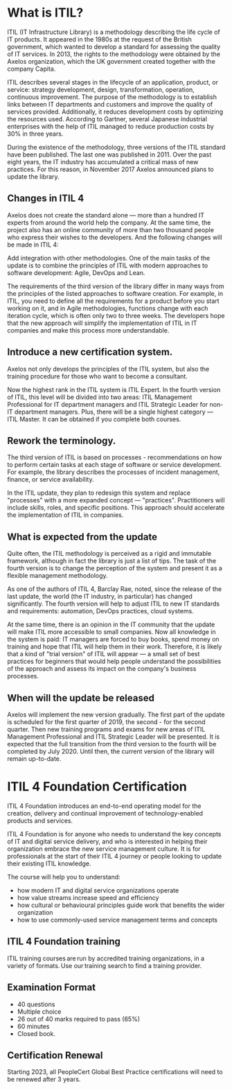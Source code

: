 # What is ITIL?

ITIL (IT Infrastructure Library) is a methodology describing the life cycle of IT products. It appeared in the 1980s at the request of the British government, which wanted to develop a standard for assessing the quality of IT services. In 2013, the rights to the methodology were obtained by the Axelos organization, which the UK government created together with the company Capita.

ITIL describes several stages in the lifecycle of an application, product, or service: strategy development, design, transformation, operation, continuous improvement. The purpose of the methodology is to establish links between IT departments and customers and improve the quality of services provided. Additionally, it reduces development costs by optimizing the resources used. According to Gartner, several Japanese industrial enterprises with the help of ITIL managed to reduce production costs by 30% in three years.

During the existence of the methodology, three versions of the ITIL standard have been published. The last one was published in 2011. Over the past eight years, the IT industry has accumulated a critical mass of new practices. For this reason, in November 2017 Axelos announced plans to update the library.

## Changes in ITIL 4

Axelos does not create the standard alone — more than a hundred IT experts from around the world help the company. At the same time, the project also has an online community of more than two thousand people who express their wishes to the developers. And the following changes will be made in ITIL 4:

Add integration with other methodologies.
One of the main tasks of the update is to combine the principles of ITIL with modern approaches to software development: Agile, DevOps and Lean.

The requirements of the third version of the library differ in many ways from the principles of the listed approaches to software creation. For example, in ITIL, you need to define all the requirements for a product before you start working on it, and in Agile methodologies, functions change with each iteration cycle, which is often only two to three weeks. The developers hope that the new approach will simplify the implementation of ITIL in IT companies and make this process more understandable.

## Introduce a new certification system.

Axelos not only develops the principles of the ITIL system, but also the training procedure for those who want to become a consultant.

Now the highest rank in the ITIL system is ITIL Expert. In the fourth version of ITIL, this level will be divided into two areas: ITIL Management Professional for IT department managers and ITIL Strategic Leader for non-IT department managers. Plus, there will be a single highest category — ITIL Master. It can be obtained if you complete both courses.

## Rework the terminology.

The third version of ITIL is based on processes - recommendations on how to perform certain tasks at each stage of software or service development. For example, the library describes the processes of incident management, finance, or service availability.

In the ITIL update, they plan to redesign this system and replace "processes" with a more expanded concept — "practices". Practitioners will include skills, roles, and specific positions. This approach should accelerate the implementation of ITIL in companies.

## What is expected from the update

Quite often, the ITIL methodology is perceived as a rigid and immutable framework, although in fact the library is just a list of tips. The task of the fourth version is to change the perception of the system and present it as a flexible management methodology.

As one of the authors of ITIL 4, Barclay Rae, noted, since the release of the last update, the world (the IT industry, in particular) has changed significantly. The fourth version will help to adjust ITIL to new IT standards and requirements: automation, DevOps practices, cloud systems.

At the same time, there is an opinion in the IT community that the update will make ITIL more accessible to small companies. Now all knowledge in the system is paid: IT managers are forced to buy books, spend money on training and hope that ITIL will help them in their work. Therefore, it is likely that a kind of "trial version" of ITIL will appear — a small set of best practices for beginners that would help people understand the possibilities of the approach and assess its impact on the company's business processes.

## When will the update be released

Axelos will implement the new version gradually. The first part of the update is scheduled for the first quarter of 2019, the second - for the second quarter. Then new training programs and exams for new areas of ITIL Management Professional and ITIL Strategic Leader will be presented. It is expected that the full transition from the third version to the fourth will be completed by July 2020. Until then, the current version of the library will remain up-to-date.

# ITIL 4 Foundation Certification

ITIL 4 Foundation introduces an end-to-end operating model for the creation, delivery and continual improvement of technology-enabled products and services.

ITIL 4 Foundation is for anyone who needs to understand the key concepts of IT and digital service delivery, and who is interested in helping their organization embrace the new service management culture. It is for professionals at the start of their ITIL 4 journey or people looking to update their existing ITIL knowledge.

The course will help you to understand:
- how modern IT and digital service organizations operate
- how value streams increase speed and efficiency
- how cultural or behavioural principles guide work that benefits the wider organization
- how to use commonly-used service management terms and concepts

## ITIL 4 Foundation training

ITIL training courses are run by accredited training organizations, in a variety of formats. Use our training search to find a training provider.

## Examination Format
- 40 questions
- Multiple choice
- 26 out of 40 marks required to pass (65%)
- 60 minutes
- Closed book.

## Certification Renewal
Starting 2023, all PeopleCert Global Best Practice certifications will need to be renewed after 3 years.
